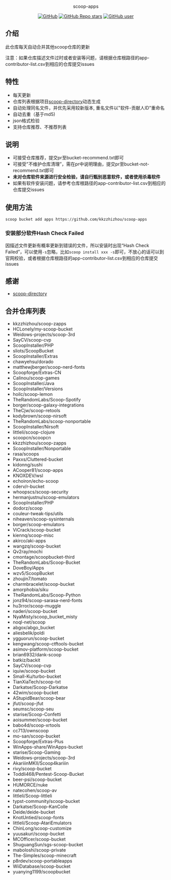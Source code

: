 <p align="center">
  scoop-apps
</p>
<p align="center">
  <a href="https://github.com/kkzzhizhou/scoop-apps"><img alt="GitHub" src="https://img.shields.io/badge/Readme--Style-standard--repository-brightgreen?style=flat-square&color=f83500"/></a>
  <a href="https://github.com/kkzzhizhou/scoop-apps"><img alt="GitHub Repo stars" src="https://img.shields.io/github/stars/kkzzhizhou/scoop-apps?style=flat-square"/></a>
  <a href="https://github.com/kkzzhizhou"><img alt="GitHub user" src="https://img.shields.io/badge/author-kkzzhizhou-brightgreen?style=flat-square"/></a>
</p>


## 介绍

此仓库每天自动合并其他scoop仓库的更新

注意：如果仓库描述文件过时或者安装等问题，请根据仓库根路径的app-contributor-list.csv到相应的仓库提交issues

## 特性

- 每天更新
- 仓库列表根据项目[scoop-directory](https://github.com/rasa/scoop-directory)动态生成
- 自动处理同名文件，并优先采用较新版本, 重名文件以"软件-贡献人ID"重命名
- 自动去重（基于md5)
- json格式检验
- 支持仓库推荐、不推荐列表

## 说明

- 可接受仓库推荐，提交pr至bucket-recommend.txt即可
- 可接受"不维护仓库清理”，需在pr中说明理由，提交pr至bucket-not-recommend.txt即可
- **未对仓库软件来源进行安全检验，请自行甄别恶意软件，或者使用杀毒软件**
- 如果有软件安装问题，请参考仓库根路径的app-contributor-list.csv到相应的仓库提交issues

## 使用方法

```
scoop bucket add apps https://github.com/kkzzhizhou/scoop-apps
```

### 安装部分软件Hash Check Failed



因描述文件更新有概率更新到错误的文件，所以安装时出现“Hash Check Failed”，可以使用`-s`忽略，比如`scoop install xxx -s`即可，不放心的话可以到官网校验，或者根据仓库根路径的app-contributor-list.csv到相应的仓库提交issues

## 感谢

- [scoop-directory](https://github.com/rasa/scoop-directory)

## 合并仓库列表

- kkzzhizhou/scoop-zapps
- HCLonely/my-scoop-bucket
- Weidows-projects/scoop-3rd
- SayCV/scoop-cvp
- ScoopInstaller/PHP
- sliots/ScoopBucket
- ScoopInstaller/Extras
- chawyehsu/dorado
- matthewjberger/scoop-nerd-fonts
- Scoopforge/Extras-CN
- Calinou/scoop-games
- ScoopInstaller/Java
- ScoopInstaller/Versions
- hoilc/scoop-lemon
- TheRandomLabs/Scoop-Spotify
- borger/scoop-galaxy-integrations
- TheCjw/scoop-retools
- kodybrown/scoop-nirsoft
- TheRandomLabs/scoop-nonportable
- ScoopInstaller/Nirsoft
- littleli/scoop-clojure
- scoopcn/scoopcn
- kkzzhizhou/scoop-zapps
- ScoopInstaller/Nonportable
- rasa/scoops
- Paxxs/Cluttered-bucket
- kidonng/sushi
- ACooper81/scoop-apps
- KNOXDEV/wsl
- echoiron/echo-scoop
- cderv/r-bucket
- whoopscs/scoop-security
- hermanjustnu/scoop-emulators
- ScoopInstaller/PHP
- dodorz/scoop
- couleur-tweak-tips/utils
- niheaven/scoop-sysinternals
- borger/scoop-emulators
- ViCrack/scoop-bucket
- kiennq/scoop-misc
- akirco/aki-apps
- wangzq/scoop-bucket
- Qv2ray/mochi
- cmontage/scoopbucket-third
- TheRandomLabs/Scoop-Bucket
- DoveBoy/Apps
- wzv5/ScoopBucket
- zhoujin7/tomato
- charmbracelet/scoop-bucket
- amorphobia/siku
- TheRandomLabs/Scoop-Python
- jonz94/scoop-sarasa-nerd-fonts
- hu3rror/scoop-muggle
- naderi/scoop-bucket
- NyaMisty/scoop_bucket_misty
- noql-net/scoop
- abgox/abgo_bucket
- aliesbelik/poldi
- ygguorun/scoop-bucket
- kengwang/scoop-ctftools-bucket
- asimov-platform/scoop-bucket
- brian6932/dank-scoop
- batkiz/backit
- SayCV/scoop-cvp
- iquiw/scoop-bucket
- Small-Ku/turbo-bucket
- TianXiaTech/scoop-txt
- Darkatse/Scoop-Darkatse
- 42wim/scoop-bucket
- AStupidBear/scoop-bear
- jfut/scoop-jfut
- seumsc/scoop-seu
- starise/Scoop-Confetti
- aoisummer/scoop-bucket
- babo4d/scoop-xrtools
- cc713/ownscoop
- mo-san/scoop-bucket
- Scoopforge/Extras-Plus
- WinApps-share/WinApps-bucket
- starise/Scoop-Gaming
- Weidows-projects/scoop-3rd
- AkariiinMKII/Scoop4kariiin
- rivy/scoop-bucket
- Toddli468/Pentest-Scoop-Bucket
- beer-psi/scoop-bucket
- HUMORCE/nuke
- natecohen/scoop-av
- littleli/Scoop-littleli
- typst-community/scoop-bucket
- Darkatse/Scoop-KanColle
- Deide/deide-bucket
- KnotUntied/scoop-fonts
- littleli/Scoop-AtariEmulators
- ChinLong/scoop-customize
- yuusakuri/scoop-bucket
- MCOfficer/scoop-bucket
- ShuguangSun/sgs-scoop-bucket
- maboloshi/scoop-private
- The-Simples/scoop-minecraft
- p8rdev/scoop-portableapps
- WiiDatabase/scoop-bucket
- yuanying1199/scoopbucket
